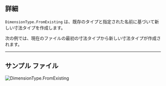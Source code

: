 ## 詳細
`DimensionType.FromExisting` は、既存のタイプと指定された名前に基づいて新しい寸法タイプを作成します。

次の例では、現在のファイルの最初の寸法タイプから新しい寸法タイプが作成されます。
___
## サンプル ファイル

![DimensionType.FromExisting](./Revit.Elements.DimensionType.FromExisting_img.jpg)

